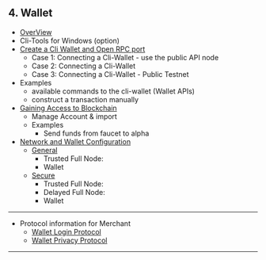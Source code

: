 ## 4. Wallet

- [OverView](/developers/4_wallet/cli_wallet.md#contents)
- Cli-Tools for Windows (option)
- [Create a Cli Wallet and Open RPC port](/developers/4_wallet/cli_wallet.md#create-a-cli-wallet-and-open-rpc-port)
   - Case 1: Connecting a Cli-Wallet - use the public API node
   - Case 2: Connecting a Cli-Wallet
   - Case 3: Connecting a Cli-Wallet - Public Testnet
- Examples 
   - available commands to the cli-wallet (Wallet APIs) 
   - construct a transaction manually
- [Gaining Access to Blockchain](/developers/4_wallet/cli_wallet.md#gaining-access-to-blockchain)
   - Manage Account & import
   - Examples 
      - Send funds from faucet to alpha 
- [Network and Wallet Configuration](/developers/4_wallet/network_wallet.md#network-and-wallet-configuration)
   - [General](/developers/4_wallet/network_wallet.md#network-setups)
      - Trusted Full Node:
      - Wallet
   - [Secure](/developers/4_wallet/network_wallet.md#secure-network-and-wallet-configuration)
      - Trusted Full Node:
      - Delayed Full Node:
      - Wallet

***

- Protocol information for Merchant
   - [Wallet Login Protocol](/developers/4_wallet/merchant_login.md#merchant)
   - [Wallet Privacy Protocol](/developers/4_wallet/merchant_privacy.md#merchant)
   
   
***

